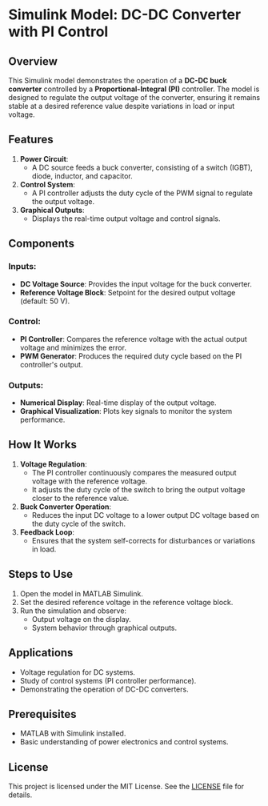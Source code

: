 # Simulink Model: DC-DC Converter with PI Control

## Overview
This Simulink model demonstrates the operation of a **DC-DC buck converter** controlled by a **Proportional-Integral (PI)** controller. The model is designed to regulate the output voltage of the converter, ensuring it remains stable at a desired reference value despite variations in load or input voltage.

## Features
1. **Power Circuit**:
   - A DC source feeds a buck converter, consisting of a switch (IGBT), diode, inductor, and capacitor.
2. **Control System**:
   - A PI controller adjusts the duty cycle of the PWM signal to regulate the output voltage.
3. **Graphical Outputs**:
   - Displays the real-time output voltage and control signals.

## Components
### Inputs:
- **DC Voltage Source**: Provides the input voltage for the buck converter.
- **Reference Voltage Block**: Setpoint for the desired output voltage (default: 50 V).

### Control:
- **PI Controller**: Compares the reference voltage with the actual output voltage and minimizes the error.
- **PWM Generator**: Produces the required duty cycle based on the PI controller's output.

### Outputs:
- **Numerical Display**: Real-time display of the output voltage.
- **Graphical Visualization**: Plots key signals to monitor the system performance.

## How It Works
1. **Voltage Regulation**:
   - The PI controller continuously compares the measured output voltage with the reference voltage.
   - It adjusts the duty cycle of the switch to bring the output voltage closer to the reference value.
2. **Buck Converter Operation**:
   - Reduces the input DC voltage to a lower output DC voltage based on the duty cycle of the switch.
3. **Feedback Loop**:
   - Ensures that the system self-corrects for disturbances or variations in load.

## Steps to Use
1. Open the model in MATLAB Simulink.
2. Set the desired reference voltage in the reference voltage block.
3. Run the simulation and observe:
   - Output voltage on the display.
   - System behavior through graphical outputs.

## Applications
- Voltage regulation for DC systems.
- Study of control systems (PI controller performance).
- Demonstrating the operation of DC-DC converters.

## Prerequisites
- MATLAB with Simulink installed.
- Basic understanding of power electronics and control systems.

## License
This project is licensed under the MIT License. See the [LICENSE](LICENSE) file for details.